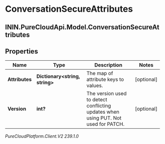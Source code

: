 # ConversationSecureAttributes

## ININ.PureCloudApi.Model.ConversationSecureAttributes

## Properties

|Name | Type | Description | Notes|
|------------ | ------------- | ------------- | -------------|
| **Attributes** | **Dictionary&lt;string, string&gt;** | The map of attribute keys to values. | [optional] |
| **Version** | **int?** | The version used to detect conflicting updates when using PUT. Not used for PATCH. | [optional] |



_PureCloudPlatform.Client.V2 239.1.0_
